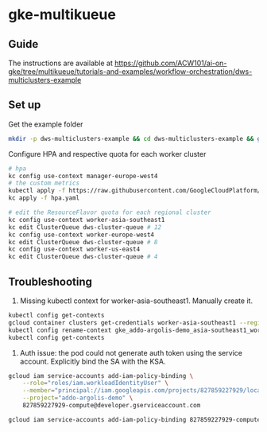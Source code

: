 # gke-multikueue

## Guide

The instructions are available at https://github.com/ACW101/ai-on-gke/tree/multikueue/tutorials-and-examples/workflow-orchestration/dws-multiclusters-example

## Set up

Get the example folder

```bash
mkdir -p dws-multiclusters-example && cd dws-multiclusters-example && git init && git remote add origin https://github.com/ACW101/ai-on-gke.git && git sparse-checkout set tutorials-and-examples/workflow-orchestration/dws-multiclusters-example && git pull origin multikueue
```

Configure HPA and respective quota for each worker cluster

```bash
# hpa
kc config use-context manager-europe-west4
# the custom metrics
kubectl apply -f https://raw.githubusercontent.com/GoogleCloudPlatform/k8s-stackdriver/master/custom-metrics-stackdriver-adapter/deploy/production/adapter.yaml
kc apply -f hpa.yaml

# edit the ResourceFlavor quota for each regional cluster
kc config use-context worker-asia-southeast1
kc edit ClusterQueue dws-cluster-queue # 12
kc config use-context worker-europe-west4
kc edit ClusterQueue dws-cluster-queue # 8
kc config use-context worker-us-east4
kc edit ClusterQueue dws-cluster-queue # 4
```

## Troubleshooting

1. Missing kubectl context for worker-asia-southeast1. Manually create it.

```bash
kubectl config get-contexts
gcloud container clusters get-credentials worker-asia-southeast1 --region asia-southeast1
kubectl config rename-context gke_addo-argolis-demo_asia-southeast1_worker-asia-southeast1 worker-asia-southeast1
kubectl config get-contexts
```

1. Auth issue: the pod could not generate auth token using the service account. Explicitly bind the SA with the KSA.

```bash
gcloud iam service-accounts add-iam-policy-binding \
    --role="roles/iam.workloadIdentityUser" \
    --member="principal://iam.googleapis.com/projects/827859227929/locations/global/workloadIdentityPools/addo-argolis-demo.svc.id.goog/subject/ns/default/sa/default" \
    --project="addo-argolis-demo" \
    827859227929-compute@developer.gserviceaccount.com
```

```bash
gcloud iam service-accounts add-iam-policy-binding 827859227929-compute@developer.gserviceaccount.com --member=serviceAccount:827859227929-compute@developer.gserviceaccount.com --role=roles/iam.serviceAccountTokenCreator
```